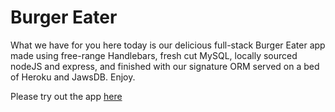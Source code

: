 # Burger Eater

What we have for you here today is our delicious full-stack Burger Eater app made using free-range Handlebars, fresh cut MySQL, locally sourced nodeJS and express, and finished with our signature ORM served on a bed of Heroku and JawsDB. Enjoy.

Please try out the app [here](https://twowordsbaconburger.herokuapp.com/)
